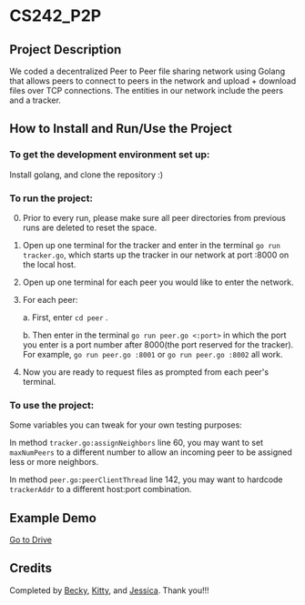 # CS242_P2P

## Project Description
We coded a decentralized Peer to Peer file sharing network using Golang that allows peers to connect to peers in the network and upload + download files over TCP connections. The entities in our network include the peers and a tracker.

## How to Install and Run/Use the Project
### To get the development environment set up: 
Install golang, and clone the repository :)

### To run the project:

0) Prior to every run, please make sure all peer directories from previous runs are deleted to reset the space.
1) Open up one terminal for the tracker and enter in the terminal ```go run tracker.go```, which starts up the tracker in our network at port :8000 on the local host.
2) Open up one terminal for each peer you would like to enter the network.
3) For each peer:

    a. First, enter ```cd peer``` .
   
    b. Then enter in the terminal ```go run peer.go <:port>``` in which the port you enter is a port number after 8000(the port reserved for the tracker). For example, ```go run peer.go :8001``` or ```go run peer.go :8002``` all work.
   
4) Now you are ready to request files as prompted from each peer's terminal.

### To use the project:

Some variables you can tweak for your own testing purposes:

In method ```tracker.go:assignNeighbors``` line 60, you may want to set ```maxNumPeers``` to a different number to allow an incoming peer to be assigned less or more neighbors. 

In method ```peer.go:peerClientThread``` line 142, you may want to hardcode ```trackerAddr``` to a different host:port combination.

## Example Demo
[Go to Drive](https://drive.google.com/file/d/1733nSCBHjfhBiM11s8NptCkWM5VuEFt0/view?usp=drive_link)

## Credits
Completed by [Becky](https://github.com/BeckyChen0926), [Kitty](https://github.com/kittyb116), and [Jessica](https://github.com/jessica-b-dai). Thank you!!!


